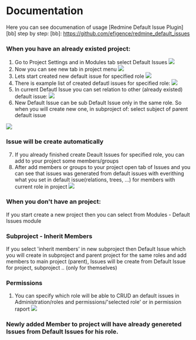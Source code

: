 # Documentation
Here you can see documenation of usage [Redmine Default Issue Plugin][bb] step by step:
[bb]: https://github.com/efigence/redmine_default_issues


### When you have an already existed project:

  1. Go to Project Settings and in Modules tab select Default Issues
   ![](https://raw.githubusercontent.com/efigence/redmine_plugins_cdn/master/PIC/Module_in_settings.png)
  2. Now you can see new tab in project menu
   ![](https://raw.githubusercontent.com/efigence/redmine_plugins_cdn/master/PIC/empty_list.png)
  3. Lets start created new default issue for specified role
   ![](https://raw.githubusercontent.com/efigence/redmine_plugins_cdn/master/PIC/form.png)
  4. There is example list of created defautl issues for specified role:
   ![](https://raw.githubusercontent.com/efigence/redmine_plugins_cdn/master/PIC/list_of_issues.png)
  5. In current Defautl Issue you can set relation to other (already existed) default issue:
   ![](https://raw.githubusercontent.com/efigence/redmine_plugins_cdn/master/PIC/relation.png)
  6. New Default Issue can be sub Default Issue only in the same role. So when you will create new one, in subproject of: select subject of parent default issue


![](https://raw.githubusercontent.com/efigence/redmine_plugins_cdn/master/PIC/subdefaultissue.png)
### Issue will be create automatically
  7. If you already finished create Deault Issues for specified role, you can add to your project some members/groups 
  8. After add members or groups to your project open tab of Issues and you can see that issues was generated from default issues with everithing what you set in default issue(relations, trees, ...) for members with current role in project
   ![](https://raw.githubusercontent.com/efigence/redmine_plugins_cdn/master/PIC/issue_list1.png)


### When you don't have an project: 
 If you start create a new project then you can select from Modules - Default Issues module

### Subproject - Inherit Members
  If you select 'inherit members' in new subproject then Default Issue which you will create in subproject and parent project for the same roles and add members to main project (parent), Issues will be create from Default Issue for project, subproject .. (only for themselves)

###  Permissions 
  1. You can specify which role will be able to CRUD an default issues in Administration/roles and permissions/'selected role' or in permission raport
  ![](https://raw.githubusercontent.com/efigence/redmine_plugins_cdn/master/PIC/permission_raport_with_DF.png)

### Newly added Member to project will have already genereted Issues from Default Issues for his role.
